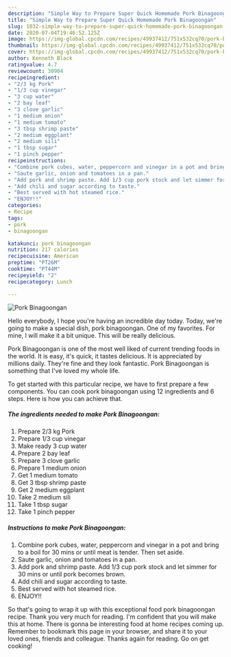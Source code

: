 ```yaml
---
description: "Simple Way to Prepare Super Quick Homemade Pork Binagoongan"
title: "Simple Way to Prepare Super Quick Homemade Pork Binagoongan"
slug: 1032-simple-way-to-prepare-super-quick-homemade-pork-binagoongan
date: 2020-07-04T19:46:52.125Z
image: https://img-global.cpcdn.com/recipes/49937412/751x532cq70/pork-binagoongan-recipe-main-photo.jpg
thumbnail: https://img-global.cpcdn.com/recipes/49937412/751x532cq70/pork-binagoongan-recipe-main-photo.jpg
cover: https://img-global.cpcdn.com/recipes/49937412/751x532cq70/pork-binagoongan-recipe-main-photo.jpg
author: Kenneth Black
ratingvalue: 4.7
reviewcount: 30904
recipeingredient:
- "2/3 kg Pork"
- "1/3 cup vinegar"
- "3 cup water"
- "2 bay leaf"
- "3 clove garlic"
- "1 medium onion"
- "1 medium tomato"
- "3 tbsp shrimp paste"
- "2 medium eggplant"
- "2 medium sili"
- "1 tbsp sugar"
- "1 pinch pepper"
recipeinstructions:
- "Combine pork cubes, water, peppercorn and vinegar in a pot and bring to a boil for 30 mins or until meat is tender. Then set aside."
- "Saute garlic, onion and tomatoes in a pan."
- "Add pork and shrimp paste. Add 1/3 cup pork stock and let simmer for 30 mins or until pork becomes brown."
- "Add chili and sugar according to taste."
- "Best served with hot steamed rice."
- "ENJOY!!"
categories:
- Recipe
tags:
- pork
- binagoongan

katakunci: pork binagoongan 
nutrition: 217 calories
recipecuisine: American
preptime: "PT26M"
cooktime: "PT44M"
recipeyield: "2"
recipecategory: Lunch

---
```



![Pork Binagoongan](https://img-global.cpcdn.com/recipes/49937412/751x532cq70/pork-binagoongan-recipe-main-photo.jpg)

Hello everybody, I hope you're having an incredible day today. Today, we're going to make a special dish, pork binagoongan. One of my favorites. For mine, I will make it a bit unique. This will be really delicious.



Pork Binagoongan is one of the most well liked of current trending foods in the world. It is easy, it's quick, it tastes delicious. It is appreciated by millions daily. They're fine and they look fantastic. Pork Binagoongan is something that I've loved my whole life.


To get started with this particular recipe, we have to first prepare a few components. You can cook pork binagoongan using 12 ingredients and 6 steps. Here is how you can achieve that.

<!--inarticleads1-->

##### The ingredients needed to make Pork Binagoongan:

1. Prepare 2/3 kg Pork
1. Prepare 1/3 cup vinegar
1. Make ready 3 cup water
1. Prepare 2 bay leaf
1. Prepare 3 clove garlic
1. Prepare 1 medium onion
1. Get 1 medium tomato
1. Get 3 tbsp shrimp paste
1. Get 2 medium eggplant
1. Take 2 medium sili
1. Take 1 tbsp sugar
1. Take 1 pinch pepper




<!--inarticleads2-->

##### Instructions to make Pork Binagoongan:

1. Combine pork cubes, water, peppercorn and vinegar in a pot and bring to a boil for 30 mins or until meat is tender. Then set aside.
1. Saute garlic, onion and tomatoes in a pan.
1. Add pork and shrimp paste. Add 1/3 cup pork stock and let simmer for 30 mins or until pork becomes brown.
1. Add chili and sugar according to taste.
1. Best served with hot steamed rice.
1. ENJOY!!




So that's going to wrap it up with this exceptional food pork binagoongan recipe. Thank you very much for reading. I'm confident that you will make this at home. There is gonna be interesting food at home recipes coming up. Remember to bookmark this page in your browser, and share it to your loved ones, friends and colleague. Thanks again for reading. Go on get cooking!
